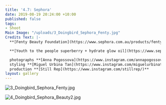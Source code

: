 ```yaml
---
title: '4.7: Sephora'
date: 2019-08-19 20:24:00 +10:00
published: false
tags:
- Shoot
Main Image: "/uploads/3_Doingbird_Sephora_Fenty.jpg"
Credits Text: |-
  **[Fenty Beauty Foundation](https://www.sephora.com.au/products/fenty-pro-filtr-soft-matte-longwear-foundation/v/100)**, **[Fenty Beauty Match Stix](https://www.sephora.com.au/products/fenty-beauty-match-stix-trio/v/light-100)**, **Reliquia** earrings

  **[Youth to the people superberry + hydrate glow oil](https://www.sephora.com/product/superberry-hydrate-glow-oil-P430146)**

  photographs **[Anna Pogossova](https://www.instagram.com/annapogossova/)** at **[B&A](https://www.instagram.com/barepsau/)**
  styling **[Miguel Urbina Tan](https://www.instagram.com/miguelurbinatan/)**
  production **[Still Rep](https://www.instagram.com/stillrep/)**
layout: gallery
---
```


![3_Doingbird_Sephora_Fenty.jpg](/uploads/3_Doingbird_Sephora_Fenty.jpg)

![4_Doingbird_Sephora_Beauty2.jpg](/uploads/4_Doingbird_Sephora_Beauty2.jpg)